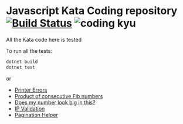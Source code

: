 # Javascript Kata Coding repository [![Build Status](https://travis-ci.com/fpineda3105/kata-coding.svg?branch=master)](https://travis-ci.com/fpineda3105/kata-coding) ![coding kyu](https://www.codewars.com/users/fpineda3105/badges/micro)
 
All the Kata code here is tested

To run all the tests:
```bash
dotnet build
dotnet test
```
or

- [Printer Errors](https://www.codewars.com/kata/56541980fa08ab47a0000040)
- [Product of consecutive Fib numbers](https://www.codewars.com/kata/5541f58a944b85ce6d00006a/)
- [Does my number look big in this?](https://www.codewars.com/kata/5287e858c6b5a9678200083c/)
- [IP Validation](https://www.codewars.com/kata/515decfd9dcfc23bb6000006)
- [Pagination Helper](https://www.codewars.com/kata/515bb423de843ea99400000a)